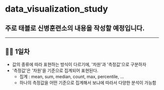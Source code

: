 # data_visualization_study
## 주로 태블로 신병훈련소의 내용을 작성할 예정입니다.

___
## 👩‍💻 1일차 
- 값의 종류에 따라 표현하는 방식이 다르기에, '차원'과 '측정값'으로 구분하자
- '측정값'은 '차원'을 기준으로 집계되어 표현된다.
  - 집계 : mean, sum, median, count, max, percentile, ...
  - 하나의 측정값을 어떤 기준으로 집계해서 보냐에 따라서 다양한 분석이 가능함
    
